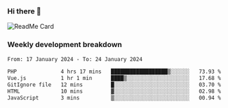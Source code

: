 ### Hi there 👋

<!--
**itzcy/itzcy** is a ✨ _special_ ✨ repository because its `README.md` (this file) appears on your GitHub profile.

Here are some ideas to get you started:

- 🔭 I’m currently working on ...
- 🌱 I’m currently learning ...
- 👯 I’m looking to collaborate on ...
- 🤔 I’m looking for help with ...
- 💬 Ask me about ...
- 📫 How to reach me: ...
- 😄 Pronouns: ...
- ⚡ Fun fact: ...
-->
![ReadMe Card](https://github-readme-stats.vercel.app/api?username=itzcy&show_icons=true&title_color=2d3198&icon_color=797cb8&text_color=24292e&bg_color=f6f8fa)

### Weekly development breakdown
<!--START_SECTION:waka-->

```txt
From: 17 January 2024 - To: 24 January 2024

PHP              4 hrs 17 mins   ██████████████████▒░░░░░░   73.93 %
Vue.js           1 hr 1 min      ████▒░░░░░░░░░░░░░░░░░░░░   17.68 %
GitIgnore file   12 mins         █░░░░░░░░░░░░░░░░░░░░░░░░   03.70 %
HTML             10 mins         ▓░░░░░░░░░░░░░░░░░░░░░░░░   02.98 %
JavaScript       3 mins          ▒░░░░░░░░░░░░░░░░░░░░░░░░   00.94 %
```

<!--END_SECTION:waka-->
